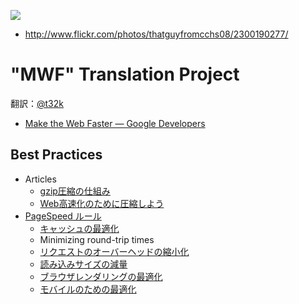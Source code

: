 ![](https://raw.github.com/t32k/speed/master/images/hero.jpg)

+ http://www.flickr.com/photos/thatguyfromcchs08/2300190277/

# "MWF" Translation Project

翻訳：[@t32k](https://twitter.com/t32k)

+ [Make the Web Faster — Google Developers](https://developers.google.com/speed/)

## Best Practices

+ Articles
	+ [gzip圧縮の仕組み](/articles/gzip.md)
	+ [Web高速化のために圧縮しよう](/articles/use-compression.md)
+ [PageSpeed ルール](/docs/best-practices/rules_intro.md)
	+ [キャッシュの最適化](/docs/best-practices/caching.md)
	+ Minimizing round-trip times
	+ [リクエストのオーバーヘッドの縮小化 ](/docs/best-practices/caching.md)
	+ [読み込みサイズの減量](/docs/best-practices/payload.md)
	+ [ブラウザレンダリングの最適化](/docs/best-practices/rendering.md)
	+ [モバイルのための最適化](/docs/best-practices/mobile.md)
